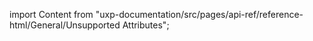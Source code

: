 
import Content from "uxp-documentation/src/pages/api-ref/reference-html/General/Unsupported Attributes";

<Content query="product=photoshop"/>
